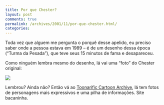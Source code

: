 ```yaml
---
title: Por que Chester?
layout: post
comments: true
permalink: /archives/2001/11/por-que-chester.html/
categories:
---
```

Toda vez que alguem me pergunta o porquê desse apelido, eu preciso saber onde a pessoa estava em 1989 &#8211; é de um desenho dessa época (&#8220;Turma da Pesada&#8221;), que teve seus 15 minutos de fama e desapareceu.

Como ninguém lembra mesmo do desenho, lá vai uma &#8220;foto&#8221; do Chester original:

![][1]

Lembrou? Ainda não? Então vá ao [Toonarific Cartoon Archive][2], lá tem fotos de personagens mais expressivos e uma pilha de informações. Site bacaninha.

 [1]: /img/blig/beverlyhillsteens7.jpg
 [2]: http://www.toonarific.com/b/beverlyhillsteens-pics.html
